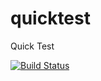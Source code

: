 # quicktest
Quick Test

[![Build Status](https://travis-ci.org/alexwhin/quicktest.svg?branch=master)](https://travis-ci.org/alexwhin/quicktest)
